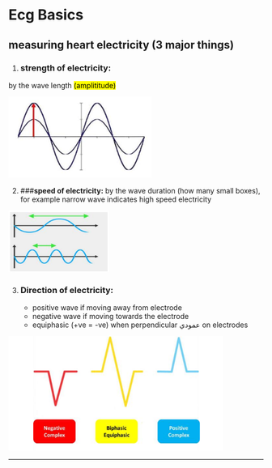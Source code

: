 # Ecg Basics

## measuring heart electricity (3 major things)

1. ### **strength of electricity:**
by the wave length <mark>(amplititude)</mark>

![strength of electricity](./imgs/1-waveLength.png)

2. ###**speed of electricity:**
by the wave duration (how many small boxes), for example narrow wave indicates high speed electricity

![speed](./imgs/2-waveDuration.png)

3. ### **Direction of electricity:**
    - positive wave if moving away from electrode
    - negative wave if moving towards the electrode
    - equiphasic (+ve = -ve) when perpendicular عمودي on electrodes

![direction](./imgs/3-waveDirection.png)

-----